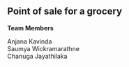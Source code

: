 ## Point of sale for a grocery

**Team Members** <br>

Anjana Kavinda <br>
Saumya Wickramarathne<br>
Chanuga Jayathilaka<br>
